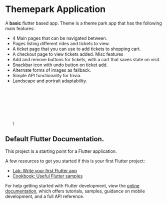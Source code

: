# Themepark Application

A **basic** flutter based app.
Theme is a theme park app that has the following main features:
- 4 Main pages that can be navigated between.
- Pages listing different rides and tickets to view.
- A ticket page that you can use to add tickets to shopping cart.
- A checkout page to view tickets added.
Misc features
- Add and remove buttons for tickets, with a cart that saves state on visit.
- Snackbar icon with undo button on ticket add.
- Alternate forms of images as fallback.
- Simple API functionality for trivia.
- Landscape and portrait adaptability.
\
\
\
\
\
\
\
\
\

## Default Flutter Documentation.

This project is a starting point for a Flutter application.

A few resources to get you started if this is your first Flutter project:

- [Lab: Write your first Flutter app](https://docs.flutter.dev/get-started/codelab)
- [Cookbook: Useful Flutter samples](https://docs.flutter.dev/cookbook)

For help getting started with Flutter development, view the
[online documentation](https://docs.flutter.dev/), which offers tutorials,
samples, guidance on mobile development, and a full API reference.
